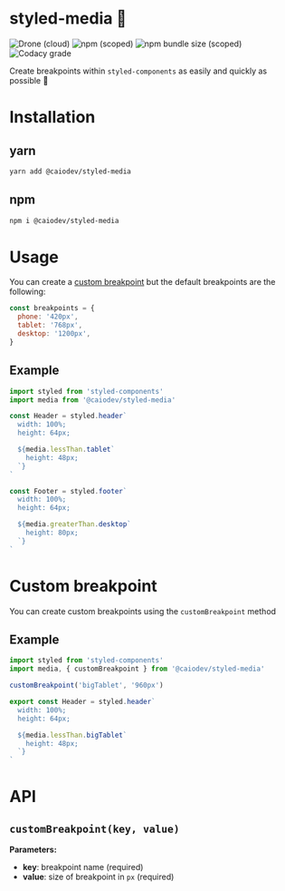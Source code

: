 # styled-media 💅

![Drone (cloud)](https://img.shields.io/drone/build/chsilva/styled-media)
![npm (scoped)](https://img.shields.io/npm/v/@caiodev/styled-media)
![npm bundle size (scoped)](https://img.shields.io/bundlephobia/min/@caiodev/styled-media)
![Codacy grade](https://img.shields.io/codacy/grade/bae95410831043fb8d3bff7ac3760ef3)

Create breakpoints within `styled-components` as easily and quickly as possible 💅

# Installation

## yarn

```bash
yarn add @caiodev/styled-media
```

## npm

```bash
npm i @caiodev/styled-media
```

# Usage

You can create a [custom breakpoint](#custom-breakpoint) but the default breakpoints are the following:

```javascript
const breakpoints = {
  phone: '420px',
  tablet: '768px',
  desktop: '1200px',
}
```

## Example

```javascript
import styled from 'styled-components'
import media from '@caiodev/styled-media'

const Header = styled.header`
  width: 100%;
  height: 64px;

  ${media.lessThan.tablet`
    height: 48px;
  `}
`

const Footer = styled.footer`
  width: 100%;
  height: 64px;

  ${media.greaterThan.desktop`
    height: 80px;
  `}
`
```

# Custom breakpoint

You can create custom breakpoints using the `customBreakpoint` method

## Example

```javascript
import styled from 'styled-components'
import media, { customBreakpoint } from '@caiodev/styled-media'

customBreakpoint('bigTablet', '960px')

export const Header = styled.header`
  width: 100%;
  height: 64px;

  ${media.lessThan.bigTablet`
    height: 48px;
  `}
`
```

# API

## `customBreakpoint(key, value)`

**Parameters:**

- **key**: breakpoint name (required)
- **value**: size of breakpoint in `px` (required)
